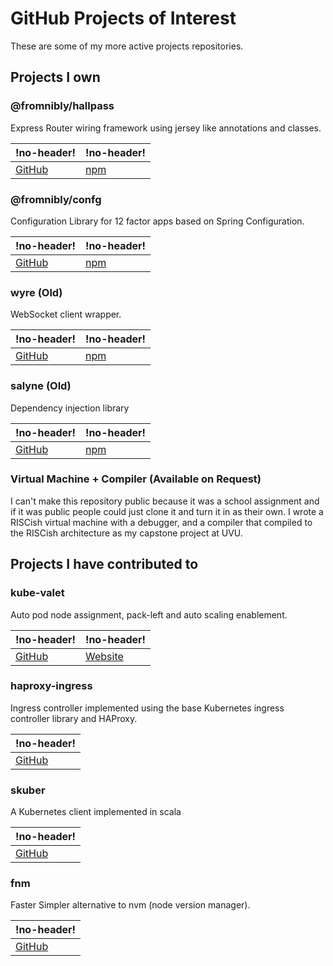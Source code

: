 # GitHub Projects of Interest

These are some of my more active projects repositories.

## Projects I own

### @fromnibly/hallpass

Express Router wiring framework using jersey like annotations and classes.

| !no-header!                                      | !no-header!                                              |
| ------------------------------------------------ | -------------------------------------------------------- |
| [GitHub](https://github.com/from-nibly/hallpass) | [npm](https://www.npmjs.com/package/@fromnibly/hallpass) |

### @fromnibly/confg

Configuration Library for 12 factor apps based on Spring Configuration.

| !no-header!                                    | !no-header!                                            |
| ---------------------------------------------- | ------------------------------------------------------ |
| [GitHub](https://github.com/from-nibly/config) | [npm](https://www.npmjs.com/package/@fromnibly/config) |

### wyre (Old)

WebSocket client wrapper.

| !no-header!                                  | !no-header!                               |
| -------------------------------------------- | ----------------------------------------- |
| [GitHub](https://github.com/from-nibly/wyre) | [npm](https://www.npmjs.com/package/wyre) |

### salyne (Old)

Dependency injection library

| !no-header!                                    | !no-header!                                 |
| ---------------------------------------------- | ------------------------------------------- |
| [GitHub](https://github.com/from-nibly/salyne) | [npm](https://www.npmjs.com/package/salyne) |

### Virtual Machine + Compiler (Available on Request)

I can't make this repository public because it was a school assignment and if it
was public people could just clone it and turn it in as their own. I wrote a
RISCish virtual machine with a debugger, and a compiler that compiled to the
RISCish architecture as my capstone project at UVU.

## Projects I have contributed to

### kube-valet

Auto pod node assignment, pack-left and auto scaling enablement.

| !no-header!                                     | !no-header!                      |
| ----------------------------------------------- | -------------------------------- |
| [GitHub](https://github.com/domoinc/kube-valet) | [Website](http://kube-valet.io/) |

### haproxy-ingress

Ingress controller implemented using the base Kubernetes ingress controller
library and HAProxy.

| !no-header!                                             |
| ------------------------------------------------------- |
| [GitHub](https://github.com/jcmoraisjr/haproxy-ingress) |

### skuber

A Kubernetes client implemented in scala

| !no-header!                                   |
| --------------------------------------------- |
| [GitHub](https://github.com/doriordan/skuber) |

### fnm

Faster Simpler alternative to nvm (node version manager).

| !no-header!                             |
| --------------------------------------- |
| [GitHub](https://github.com/Schniz/fnm) |
